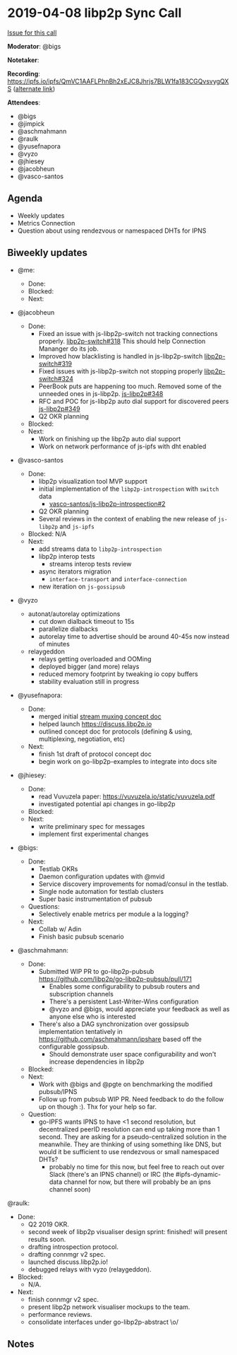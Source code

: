 # 2019-04-08 libp2p Sync Call

[Issue for this call](https://github.com/libp2p/team-mgmt/issues/16)

**Moderator**: @bigs

**Notetaker**:

**Recording**: https://ipfs.io/ipfs/QmVC1AAFLPhnBh2xEJC8Jhrjs7BLW1fa183CGQvsvygQXS ([alternate link](https://drive.google.com/open?id=1yzOk3mq0RjCCs37Ga8yB9cuj3WjoYDSM))

**Attendees**:
  - @bigs
  - @jimpick
  - @aschmahmann
  - @raulk
  - @yusefnapora
  - @vyzo
  - @jhiesey
  - @jacobheun
  - @vasco-santos

## Agenda

- Weekly updates 
- Metrics Connection
- Question about using rendezvous or namespaced DHTs for IPNS

## Biweekly updates

- @me:
  - Done:
  - Blocked:
  - Next:

- @jacobheun
  - Done:
    - Fixed an issue with js-libp2p-switch not tracking connections properly. [libp2p-switch#318](https://github.com/libp2p/js-libp2p-switch/pull/318) This should help Connection Mananger do its job.
    - Improved how blacklisting is handled in js-libp2p-switch [libp2p-switch#319](https://github.com/libp2p/js-libp2p-switch/pull/319)
    - Fixed issues with js-libp2p-switch not stopping properly [libp2p-switch#324](https://github.com/libp2p/js-libp2p-switch/pull/324)
    - PeerBook puts are happening too much. Removed some of the unneeded ones in js-libp2p. [js-libp2p#348](https://github.com/libp2p/js-libp2p/pull/348)
    - RFC and POC for js-libp2p auto dial support for discovered peers [js-libp2p#349](https://github.com/libp2p/js-libp2p/pull/349)
    - Q2 OKR planning
  - Blocked:
  - Next:
    - Work on finishing up the libp2p auto dial support
    - Work on network performance of js-ipfs with dht enabled

- @vasco-santos

  - Done:
    - libp2p visualization tool MVP support
    - initial implementation of the `libp2p-introspection` with `switch` data
      - [vasco-santos/js-libp2p-introspection#2](https://github.com/vasco-santos/js-libp2p-introspection/pull/2)
    - Q2 OKR planning
    - Several reviews in the context of enabling the new release of `js-libp2p` and `js-ipfs`
  - Blocked: N/A
  - Next:
    - add streams data to `libp2p-introspection`
    - libp2p interop tests
      - streams interop tests review
    - async iterators migration
      - `interface-transport` and `interface-connection`
    - new iteration on `js-gossipsub`


- @vyzo
  - autonat/autorelay optimizations
    - cut down dialback timeout to 15s
    - parallelize dialbacks
    - autorelay time to advertise should be around 40-45s now instead of minutes
  - relaygeddon
    - relays getting overloaded and OOMing
    - deployed bigger (and more) relays
    - reduced memory footprint by tweaking io copy buffers
    - stability evaluation still in progress
    
- @yusefnapora:
  - Done:
    - merged initial [stream muxing concept doc](https://docs.libp2p.io/concepts/stream-multiplexing/)
    - helped launch https://discuss.libp2p.io
    - outlined concept doc for protocols (defining & using, multiplexing, negotiation, etc)
  - Next:
    - finish 1st draft of protocol concept doc
    - begin work on go-libp2p-examples to integrate into docs site 
    
- @jhiesey:
  - Done:
    - read Vuvuzela paper: https://vuvuzela.io/static/vuvuzela.pdf
    - investigated potential api changes in go-libp2p
  - Blocked:
  - Next:
    - write preliminary spec for messages
    - implement first experimental changes
    
- @bigs:
  - Done: 
    - Testlab OKRs
    - Daemon configuration updates with @mvid
    - Service discovery improvements for nomad/consul in the testlab.
    - Single node automation for testlab clusters
    - Super basic instrumentation of pubsub
  - Questions:
    - Selectively enable metrics per module a la logging?
  - Next:
    - Collab w/ Adin
    - Finish basic pubsub scenario   
  
- @aschmahmann:
  - Done:
    - Submitted WIP PR to go-libp2p-pubsub https://github.com/libp2p/go-libp2p-pubsub/pull/171
      - Enables some configurability to pubsub routers and subscription channels
      - There's a persistent Last-Writer-Wins configuration
      - @vyzo and @bigs, would appreciate your feedback as well as anyone else who is interested
     - There's also a DAG synchronization over gossipsub implementation tentatively in https://github.com/aschmahmann/ipshare based off the configurable gossipsub.
       - Should demonstrate user space configurability and won't increase dependencies in libp2p
  - Blocked:
  - Next:
    - Work with @bigs and @pgte on benchmarking the modified pubsub/IPNS
    - Follow up from pubsub WIP PR. Need feedback to do the follow up on though :). Thx for your help so far.
  - Question:
    - go-IPFS wants IPNS to have <1 second resolution, but decentralized peerID resolution can end up taking more than 1 second. They are asking for a pseudo-centralized solution in the meanwhile. They are thinking of using something like DNS, but would it be sufficient to use rendezvous or small namespaced DHTs?
      - probably no time for this now, but feel free to reach out over Slack (there's an IPNS channel) or IRC (the #ipfs-dynamic-data channel for now, but there will probably be an ipns channel soon)

@raulk:
  - Done:
    - Q2 2019 OKR.
    - second week of libp2p visualiser design sprint: finished! will present results soon.
    - drafting introspection protocol.
    - drafting connmgr v2 spec.
    - launched discuss.libp2p.io!
    - debugged relays with vyzo (relaygeddon).
  - Blocked:
    - N/A.
  - Next:
    - finish connmgr v2 spec.
    - present libp2p network visualiser mockups to the team.
    - performance reviews.
    - consolidate interfaces under go-libp2p-abstract \o/

## Notes

